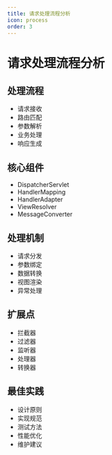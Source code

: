```yaml
---
title: 请求处理流程分析
icon: process
order: 3
---
```


# 请求处理流程分析

## 处理流程
- 请求接收
- 路由匹配
- 参数解析
- 业务处理
- 响应生成

## 核心组件
- DispatcherServlet
- HandlerMapping
- HandlerAdapter
- ViewResolver
- MessageConverter

## 处理机制
- 请求分发
- 参数绑定
- 数据转换
- 视图渲染
- 异常处理

## 扩展点
- 拦截器
- 过滤器
- 监听器
- 处理器
- 转换器

## 最佳实践
- 设计原则
- 实现规范
- 测试方法
- 性能优化
- 维护建议
